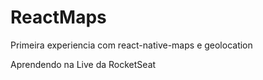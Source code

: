# ReactMaps
Primeira experiencia com react-native-maps e geolocation

Aprendendo na Live da RocketSeat
